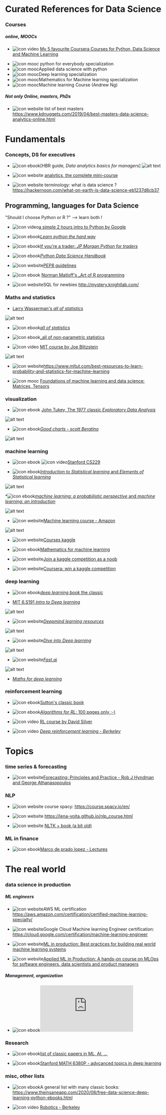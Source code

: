 # Curated References for Data Science 

### Courses

##### online, MOOCs

* ![icon video](https://github.com/GitHKDL/references/blob/main/icon_video.png?raw=true) [My 5 favourite Coursera Courses for Python, Data Science and Machine Learning](https://www.youtube.com/watch?v=-Lazy3r6FKk&feature=share)
-  ![icon mooc](https://github.com/GitHKDL/references/blob/main/icon_mooc2.jpg?raw=true) python for everybody specialization
- ![icon mooc](https://github.com/GitHKDL/references/blob/main/icon_mooc2.jpg?raw=true)Applied data science with python 
- ![icon mooc](https://github.com/GitHKDL/references/blob/main/icon_mooc2.jpg?raw=true)Deep learning specialization
- ![icon mooc](https://github.com/GitHKDL/references/blob/main/icon_mooc2.jpg?raw=true)Mathematics for Machine learning specialization
- ![icon mooc](https://github.com/GitHKDL/references/blob/main/icon_mooc2.jpg?raw=true)Machine learning Course (Andrew Ng) 

##### Not only Online, masters, PhDs 

*  ![icon website](https://github.com/GitHKDL/references/blob/main/icon_website2.png?raw=true) list of best masters https://www.kdnuggets.com/2019/04/best-masters-data-science-analytics-online.html

# Fundamentals

### Concepts, DS for executives 

* ![icon ebook](https://github.com/GitHKDL/references/blob/main/icon_ebook2.png?raw=true)[HBR guide, _Data analytics basics for managers_]
![alt text](https://github.com/GitHKDL/references/blob/main/51Os0ocq%2BqL.jpg?raw=true)

* ![icon website](https://github.com/GitHKDL/references/blob/main/icon_website2.png?raw=true) [analytics, the complete mini-course](https://decision.substack.com/p/analytics-the-complete-minicourse)

* ![icon website](https://github.com/GitHKDL/references/blob/main/icon_website2.png?raw=true) terminology: what is data science ? https://hackernoon.com/what-on-earth-is-data-science-eb1237d8cb37


## Programming, languages for Data Science

"Should I choose Python or R ?" --> learn both ! 

* ![icon video](https://github.com/GitHKDL/references/blob/main/icon_video.png?raw=true)[a simple 2 hours intro to Python by Google](https://youtu.be/tKTZoB2Vjuk)

* ![icon ebook](https://github.com/GitHKDL/references/blob/main/icon_ebook2.png?raw=true)[_Learn python the hard way_](https://drive.google.com/file/d/1uuS9zDu9cKSm9RsbxGmgYBd-ow6eSdt8/view)

* ![icon ebook](https://github.com/GitHKDL/references/blob/main/icon_ebook2.png?raw=true)[If you're a trader: _JP Morgan Python for traders_](https://github.com/jpmorganchase/python-training)

* ![icon ebook](https://github.com/GitHKDL/references/blob/main/icon_ebook2.png?raw=true)[_Python Data Science Handbook_](https://jakevdp.github.io/PythonDataScienceHandbook/)

* ![icon website](https://github.com/GitHKDL/references/blob/main/icon_website2.png?raw=true)[PEP8 guidelines](https://realpython.com/python-pep8/#:~:text=The%20primary%20focus%20of%20PEP,and%20style%2C%20for%20the%20community.)

* ![icon ebook](https://github.com/GitHKDL/references/blob/main/icon_ebook2.png?raw=true) [Norman Matloff's _Art of R programming](http://diytranscriptomics.com/Reading/files/The%20Art%20of%20R%20Programming.pdf)

*  ![icon website](https://github.com/GitHKDL/references/blob/main/icon_website2.png?raw=true)SQL for newbies http://mystery.knightlab.com/


### Maths and statistics

* [Larry Wasserman's _all of statistics_](http://www.stat.cmu.edu/~larry/)

![alt text](https://github.com/GitHKDL/references/blob/main/61L6v7WjPzL.jpg?raw=true)

* ![icon ebook](https://github.com/GitHKDL/references/blob/main/icon_ebook2.png?raw=true)[_all of statistics_](http://static.stevereads.com/papers_to_read/all_of_statistics.pdf)
* ![icon ebook](https://github.com/GitHKDL/references/blob/main/icon_ebook2.png?raw=true)[_all of non-parametric statistics](https://web.stanford.edu/class/ee378a/books/book2.pdf)

* ![icon video](https://github.com/GitHKDL/references/blob/main/icon_video.png?raw=true) [MIT course by Joe Blitzstein](https://www.youtube.com/playlist?list=PL2SOU6wwxB0uwwH80KTQ6ht66KWxbzTIo)

![alt text](https://github.com/GitHKDL/references/blob/main/hqdefault.jpg?raw=true)

*  ![icon website](https://github.com/GitHKDL/references/blob/main/icon_website2.png?raw=true)https://www.mltut.com/best-resources-to-learn-probability-and-statistics-for-machine-learning

* ![icon mooc](https://github.com/GitHKDL/references/blob/main/icon_mooc2.jpg?raw=true) [Foundations of machine learning and data science: Matrices, Tensors](https://sdsclub.com/machine-learning-data-science-foundations)


### visualization 

*  ![icon ebook](https://github.com/GitHKDL/references/blob/main/icon_ebook2.png?raw=true) [John Tukey, The 1977 classic _Exploratory Data Analysis_](http://www.ru.ac.bd/wp-content/uploads/sites/25/2019/03/102_05_01_Tukey-Exploratory-Data-Analysis-1977.pdf)

![alt text](https://github.com/GitHKDL/references/blob/main/images.jpeg?raw=true)

* ![icon ebook](https://github.com/GitHKDL/references/blob/main/icon_ebook2.png?raw=true)[_Good charts - scott Beratino_](https://www.oreilly.com/library/view/good-charts/9781633690714/)

![alt text](https://github.com/GitHKDL/references/blob/main/Screen%20Shot%202020-12-10%20at%207.39.57%20PM.png?raw=true)

### machine learning 

* ![icon ebook](https://github.com/GitHKDL/references/blob/main/icon_ebook2.png?raw=true) ![icon video](https://github.com/GitHKDL/references/blob/main/icon_video.png?raw=true)[Stanford CS229](http://cs229.stanford.edu/syllabus-fall2020.html)

* ![icon ebook](https://github.com/GitHKDL/references/blob/main/icon_ebook2.png?raw=true)[_Introduction to Statistical learning_ and  _Elements of Statistical learning_ ](http://faculty.marshall.usc.edu/gareth-james/ISL/)

![alt text](https://github.com/GitHKDL/references/blob/main/ISL.jpg?raw=true)

*![icon ebook](https://github.com/GitHKDL/references/blob/main/icon_ebook2.png?raw=true)[_machine learning: a probabilistic perspective_  and _machine learning: an introduction_](https://probml.github.io/pml-book/)

![alt text](https://github.com/GitHKDL/references/blob/main/MLintro_murphy.jpg?raw=true)

*  ![icon website](https://github.com/GitHKDL/references/blob/main/icon_website2.png?raw=true)[Machine learning course - Amazon](https://www.amazon.science/latest-news/machine-learning-course-free-online-from-amazon-machine-learning-university)

![alt text](https://github.com/GitHKDL/references/blob/main/Screen%20Shot%202020-12-10%20at%204.30.38%20PM.png?raw=true)

*  ![icon website](https://github.com/GitHKDL/references/blob/main/icon_website2.png?raw=true)[Courses kaggle](https://www.kaggle.com/learn/overview)

* ![icon ebook](https://github.com/GitHKDL/references/blob/main/icon_ebook2.png?raw=true)[Mathematics for machine learning](https://mml-book.github.io/)

*  ![icon website](https://github.com/GitHKDL/references/blob/main/icon_website2.png?raw=true)[Join a kaggle competition as a noob](https://www.kaggle.com/tanulsingh077/tackling-any-kaggle-competition-the-noob-s-way)

*  ![icon website](https://github.com/GitHKDL/references/blob/main/icon_website2.png?raw=true)[Coursera: win a kaggle competition](https://www.coursera.org/learn/competitive-data-science)


### deep learning 

* ![icon ebook](https://github.com/GitHKDL/references/blob/main/icon_ebook2.png?raw=true)[_deep learning book_ the classic](https://www.deeplearningbook.org/)

* [MIT 6.S191 _intro to Deep learning_](http://introtodeeplearning.com/)

![alt text](https://github.com/GitHKDL/references/blob/main/Screen%20Shot%202020-12-10%20at%207.22.42%20PM.png?raw=true)

* ![icon website](https://github.com/GitHKDL/references/blob/main/icon_website2.png?raw=true)[_Deepmind learning resources_](https://deepmind.com/learning-resources/deep-learning-lecture-series-2020)

![alt text](https://github.com/GitHKDL/references/blob/main/dl_lectures.png?raw=true)

* ![icon website](https://github.com/GitHKDL/references/blob/main/icon_website2.png?raw=true)[_Dive into Deep learning_](https://d2l.ai/)

![alt text](https://github.com/GitHKDL/references/blob/main/Screen%20Shot%202020-12-10%20at%206.01.05%20PM.png?raw=true)

* ![icon website](https://github.com/GitHKDL/references/blob/main/icon_website2.png?raw=true)[_Fast.ai_](https://www.fast.ai/)

![alt text](https://github.com/GitHKDL/references/blob/main/Screen%20Shot%202020-12-10%20at%206.07.58%20PM.png?raw=true)

* [_Maths for deep learning_](https://explained.ai/matrix-calculus/index.html)

### reinforcement learning 

* ![icon ebook](https://github.com/GitHKDL/references/blob/main/icon_ebook2.png?raw=true)[Sutton's classic book](http://www.incompleteideas.net/book/the-book.html)

* ![icon ebook](https://github.com/GitHKDL/references/blob/main/icon_ebook2.png?raw=true)[_Algorithms for RL_: 100 pqges only ;-) ](https://sites.ualberta.ca/~szepesva/rlbook.html)

* ![icon video](https://github.com/GitHKDL/references/blob/main/icon_video.png?raw=true) [RL course by David Silver](https://www.youtube.com/watch?v=2pWv7GOvuf0)

*  ![icon video](https://github.com/GitHKDL/references/blob/main/icon_video.png?raw=true) [_Deep reinforcement learning - Berkeley_](https://www.youtube.com/playlist?list=PL_iWQOsE6TfURIIhCrlt-wj9ByIVpbfGc)


# Topics 

### time series & forecasting 

* ![icon website](https://github.com/GitHKDL/references/blob/main/icon_website2.png?raw=true)[Forecasting: Principles and Practice - Rob J Hyndman and George Athanasopoulos](https://otexts.com/fpp2/)


### NLP 

* ![icon website](https://github.com/GitHKDL/references/blob/main/icon_website2.png?raw=true) course spacy: https://course.spacy.io/en/

* ![icon website](https://github.com/GitHKDL/references/blob/main/icon_website2.png?raw=true) https://lena-voita.github.io/nlp_course.html

* ![icon website](https://github.com/GitHKDL/references/blob/main/icon_website2.png?raw=true) [NLTK + book (a bit old)](http://www.nltk.org/book/)

### ML in finance

* ![icon ebook](https://github.com/GitHKDL/references/blob/main/icon_ebook2.png?raw=true)[Marco de prado lopez - Lectures](http://www.quantresearch.org/Lectures.htm)


# The real world 

### data science in production

##### ML engineers 

* ![icon website](https://github.com/GitHKDL/references/blob/main/icon_website2.png?raw=true)AWS ML certification https://aws.amazon.com/certification/certified-machine-learning-specialty/

* ![icon website](https://github.com/GitHKDL/references/blob/main/icon_website2.png?raw=true)Google Cloud Machine learning Engineer certification: https://cloud.google.com/certification/machine-learning-engineer

* ![icon website](https://github.com/GitHKDL/references/blob/main/icon_website2.png?raw=true)[ML in production: Best practices for building real world machine learning systems](https://mlinproduction.com/)

* ![icon website](https://github.com/GitHKDL/references/blob/main/icon_website2.png?raw=true)[Applied ML in Production: A hands-on course on MLOps for software engineers, data scientists and product managers](https://madewithml.com/courses/applied-ml-in-production/)

##### Management, organization 

* ![icon ebook](https://github.com/GitHKDL/references/blob/main/icon_ebook2.png?raw=true)![The Care and Feeding of Data Scientists: How to Build, Manage, and Retain a Data Science Team](https://oreilly-ds-report.s3.amazonaws.com/Care_and_Feeding_of_Data_Scientists.pdf)


### Research 

* ![icon ebook](https://github.com/GitHKDL/references/blob/main/icon_ebook2.png?raw=true)[list of classic papers in ML, AI, ...](https://github.com/tirthajyoti/Papers-Literature-ML-DL-RL-AI)

* ![icon ebook](https://github.com/GitHKDL/references/blob/main/icon_ebook2.png?raw=true)[Stanford MATH 6380P - advcanced topics in deep learning](https://deeplearning-math.github.io/)


### misc, other lists 

* ![icon ebook](https://github.com/GitHKDL/references/blob/main/icon_ebook2.png?raw=true)A general list with many classic books: https://www.theinsaneapp.com/2020/08/free-data-science-deep-learning-python-ebooks.html

* ![icon video](https://github.com/GitHKDL/references/blob/main/icon_video.png?raw=true) [Robotics - Berkeley](https://people.eecs.berkeley.edu/~pabbeel/cs287-fa19/)




